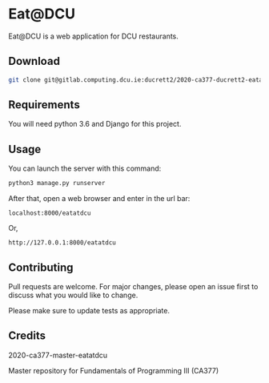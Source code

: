 # Eat@DCU

Eat@DCU is a web application for DCU restaurants.

## Download

```bash
git clone git@gitlab.computing.dcu.ie:ducrett2/2020-ca377-ducrett2-eatatdcu.git
```

## Requirements

You will need python 3.6 and Django for this project.


## Usage

You can launch the server with this command:

```bash
python3 manage.py runserver
```

After that, open a web browser and enter in the url bar:
```
localhost:8000/eatatdcu
```
Or,
```
http://127.0.0.1:8000/eatatdcu
```

## Contributing
Pull requests are welcome. For major changes, please open an issue first to discuss what you would like to change.

Please make sure to update tests as appropriate.

## Credits

2020-ca377-master-eatatdcu

Master repository for Fundamentals of Programming III (CA377)
